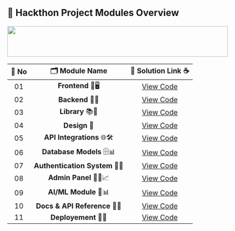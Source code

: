 ## 🧩 Hackthon Project Modules Overview

<!--Line-->

<img src="https://i.imgur.com/dBaSKWF.gif" height="70" width="100%">

| 🔢 **No** | 🗂️ **Module Name**                | 🔗 **Solution Link** ☕ |
|:--------:|:----------------------------------:|:----------------------:|
| 01       | **Frontend** 🎨🖥️                  | [View Code](https://github.com/Sangram03/Hackthons-Ideas-used/tree/main/Frontend) |
| 02       | **Backend** 🧠🔧                    | [View Code](https://github.com/Sangram03/Hackthons-Ideas-used/tree/main/Backend) |
| 03       | **Library** 📚🔢     | [View Code](https://github.com/Sangram03/Hackthons-Ideas-used/tree/main/Library) |
| 04       | **Design** 📝     | [View Code](https://github.com/Sangram03/Hackthons-Ideas-used/tree/main/Design) |
| 05       | **API Integrations** 🌐🛠️           | [View Code](#) |
| 06       | **Database Models** 🗄️📊            | [View Code](https://github.com/Sangram03/Hackthons-Ideas-used/tree/main/DataBase) |
| 07       | **Authentication System** 🔐🪪       | [View Code](#) |
| 08       | **Admin Panel** 🧑‍💼📈               | [View Code](#) |
| 09       | **AI/ML Module** 🤖📊               | [View Code](#) |
| 10       | **Docs & API Reference** 📄🧾       | [View Code](#)  |
| 11       | **Deployement** 📄🧾       | [View Code](https://github.com/Sangram03/Hackthons-Ideas-used/tree/main/Deployment) |



